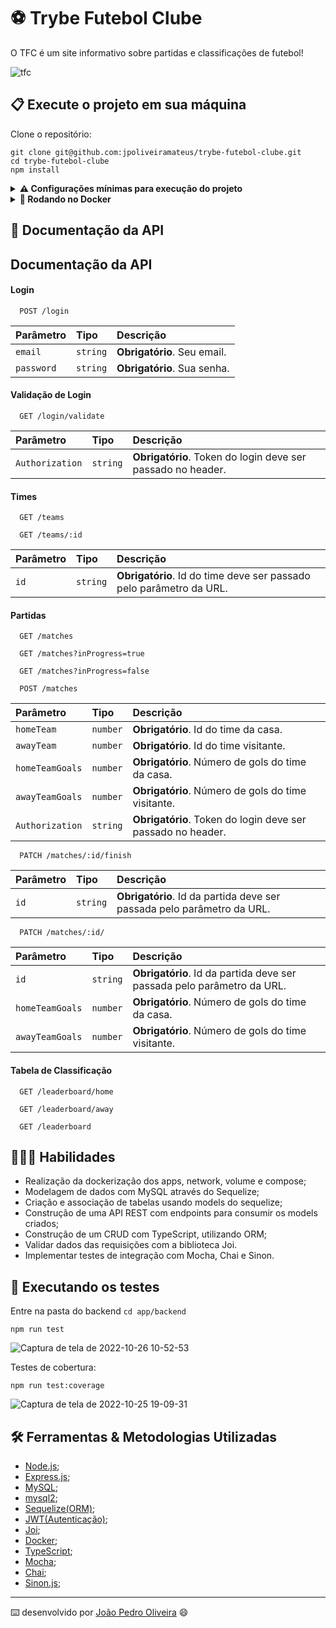 
# ⚽ Trybe Futebol Clube

O TFC é um site informativo sobre partidas e classificações de futebol!

![tfc](https://user-images.githubusercontent.com/99822908/197893222-e9b8bf64-e6cb-415d-b273-ff045ff426cd.png)


## 📋 Execute o projeto em sua máquina

Clone o repositório:

```
git clone git@github.com:jpoliveiramateus/trybe-futebol-clube.git
cd trybe-futebol-clube
npm install
```

<details>
<summary><strong> ⚠️ Configurações mínimas para execução do projeto</strong></summary><br />

Na sua máquina você deve ter:

 - Sistema Operacional Distribuição Unix
 - Node versão 16
 - Docker
 - Docker-compose versão >=1.29.2

➡️ O `node` deve ter versão igual ou superior à `16.14.0 LTS`:
  - Para instalar o nvm, [acesse esse link](https://github.com/nvm-sh/nvm#installing-and-updating);
  - Rode os comandos abaixo para instalar a versão correta de `node` e usá-la:
    - `nvm install 16.14 --lts`
    - `nvm use 16.14`
    - `nvm alias default 16.14`

➡️ O`docker-compose` deve ter versão igual ou superior à`ˆ1.29.2`:
  * Use esse [link de referência para realizar a instalação corretamente no ubuntu](https://app.betrybe.com/learn/course/5e938f69-6e32-43b3-9685-c936530fd326/module/94d0e996-1827-4fbc-bc24-c99fb592925b/section/5987fa2d-0d04-45b2-9d91-1c2ffce09862/day/2f1a5c4d-74b1-488a-8d9b-408682c93724/lesson/b883b81d-21f6-4b60-aa62-8508f6017ea0);
  * Acesse o [link da documentação oficial com passos para desinstalar](https://docs.docker.com/compose/install/#uninstallation) caso necessário.

</details>

<details>
  <summary><strong>🐋 Rodando no Docker</strong></summary>
  
  <br/>

  > :information_source: Rode os serviços com o comando `docker-compose up -d --build`.

</details>

## 🔎 Documentação da API


## Documentação da API

#### Login

```
  POST /login 
```

| Parâmetro   | Tipo       | Descrição                           |
| :---------- | :--------- | :---------------------------------- |
| `email` | `string` | **Obrigatório**. Seu email. |
| `password` | `string` | **Obrigatório**. Sua senha. |

#### Validação de Login

```
  GET /login/validate
```

| Parâmetro   | Tipo       | Descrição                                   |
| :---------- | :--------- | :------------------------------------------ |
| `Authorization`      | `string` | **Obrigatório**. Token do login deve ser passado no header. |

#### Times

```
  GET /teams
```

```
  GET /teams/:id
```

| Parâmetro   | Tipo       | Descrição                           |
| :---------- | :--------- | :---------------------------------- |
| `id` | `string` | **Obrigatório**. Id do time deve ser passado pelo parâmetro da URL. |

#### Partidas

```
  GET /matches
```

```
  GET /matches?inProgress=true
```

```
  GET /matches?inProgress=false
```

```
  POST /matches
```
| Parâmetro   | Tipo       | Descrição                           |
| :---------- | :--------- | :---------------------------------- |
| `homeTeam` | `number` | **Obrigatório**. Id do time da casa. |
| `awayTeam` | `number` | **Obrigatório**. Id do time visitante. |
| `homeTeamGoals` | `number` | **Obrigatório**. Número de gols do time da casa. |
| `awayTeamGoals` | `number` | **Obrigatório**. Número de gols do time visitante. |
| `Authorization`      | `string` | **Obrigatório**. Token do login deve ser passado no header. |

```
  PATCH /matches/:id/finish
```
| Parâmetro   | Tipo       | Descrição                           |
| :---------- | :--------- | :---------------------------------- |
| `id` | `string` | **Obrigatório**. Id da partida deve ser passada pelo parâmetro da URL. |

```
  PATCH /matches/:id/
```
| Parâmetro   | Tipo       | Descrição                           |
| :---------- | :--------- | :---------------------------------- |
| `id` | `string` | **Obrigatório**. Id da partida deve ser passada pelo parâmetro da URL. |
| `homeTeamGoals` | `number` | **Obrigatório**. Número de gols do time da casa. |
| `awayTeamGoals` | `number` | **Obrigatório**. Número de gols do time visitante. |

#### Tabela de Classificação

```
  GET /leaderboard/home
```

```
  GET /leaderboard/away
```

```
  GET /leaderboard
```

## 👨🏻‍💻 Habilidades

- Realização da dockerização dos apps, network, volume e compose;
- Modelagem de dados com MySQL através do Sequelize;
- Criação e associação de tabelas usando models do sequelize;
- Construção de uma API REST com endpoints para consumir os models criados;
- Construção de um CRUD com TypeScript, utilizando ORM;
- Validar dados das requisições com a biblioteca Joi.
- Implementar testes de integração com Mocha, Chai e Sinon.

## 🧪 Executando os testes

Entre na pasta do backend ```cd app/backend```

```
npm run test
```

![Captura de tela de 2022-10-26 10-52-53](https://user-images.githubusercontent.com/99822908/198052383-4fcb9b71-4147-48a2-ae1d-74495e34c93d.png)

Testes de cobertura:

```
npm run test:coverage
```

![Captura de tela de 2022-10-25 19-09-31](https://user-images.githubusercontent.com/99822908/198052434-3084e8f0-3609-4a8a-b8f7-b015cd7308f4.png)


## 🛠️ Ferramentas & Metodologias Utilizadas

- [Node.js](https://nodejs.org/en/);
- [Express.js](https://expressjs.com/);
- [MySQL](https://www.mysql.com/);
- [mysql2](https://www.npmjs.com/package/mysql2);
- [Sequelize(ORM)](https://sequelize.org/);
- [JWT(Autenticação)](https://jwt.io/);
- [Joi](https://joi.dev/api/?v=17.6.0);
- [Docker](https://www.docker.com/);
- [TypeScript](https://www.typescriptlang.org/);
- [Mocha](https://mochajs.org/);
- [Chai](https://www.chaijs.com/);
- [Sinon.js](https://sinonjs.org/);

---
⌨️ desenvolvido por [João Pedro Oliveira](https://www.linkedin.com/in/jpoliveira7/) 😄

